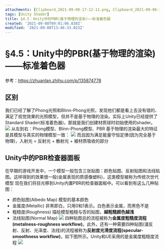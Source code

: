 ```yaml
---
attachments: [Clipboard_2021-09-08-17-12-11.png, Clipboard_2021-09-08-17-18-29.png, Clipboard_2021-09-08-17-28-20.png, Clipboard_2021-09-08-20-42-59.png, Clipboard_2021-09-08-20-43-24.png]
tags: [Unity Shader]
title: §4.5：Unity中的PBR(基于物理的渲染)——标准着色器
created: '2021-09-08T09:01:06.838Z'
modified: '2021-09-08T13:46:33.023Z'
---
```


# §4.5：Unity中的PBR(基于物理的渲染)——标准着色器
参考：https://zhuanlan.zhihu.com/p/135874778

## 区别
我们已经了解了Phong光照和Blinn-Phong光照，发现他们都是看上去没有错的、满足了视觉效果的光照模型，但并不是基于物理的渲染。实际上Unity已经提供了Standard Shader(标准着色器)，那就是我们创建材质球时初始使用的shader。
![](@attachment/Clipboard_2021-09-08-17-18-29.png)
从左到右：Phong模型、Blinn-Phong模型、PBR
基于物理的渲染最大的特征是其模型与真实的物理模型一致：
![](@attachment/Clipboard_2021-09-08-17-12-11.png)
而且因为满足能量守恒定律(因为完全基于物理)，入射光 = 反射光 + 散射光 + 被材质吸收的部分

## Unity中的PBR检查器面板
在早期的游戏开发中，一个模型一般包含三张贴图：颜色贴图、反射贴图和法线贴图。这样得到的效果很一般(金属表现的质感像塑料)，这类模型被称为传统次世代模型
现在我们将目光移到Unity内置PBR的检查器面板中。可以看到有这么几种贴图：
- 颜色贴图(Albedo Map)
模型的基本颜色
- 金属度(Metallic)
非黑即白，只用0和1表示。白色表示金属，而黑色不是
- 粗糙度(Roughness)
描绘模型粗糙与否的贴图，**越粗糙颜色越浅**
- 法线贴图(Normal Map)
![](@attachment/Clipboard_2021-09-08-17-28-20.png)
四种贴图总的流程被称为**金属度粗糙度流程(metalness-roughness workflow)**。此外，还有一种需要四种贴图(漫反射、反射、光泽度、法线)的流程被称为**反射度光滑度流程(specular-smoothness workflow)**，如下图所示。Unity和UE采用的是金属度粗糙度流程
![](@attachment/Clipboard_2021-09-08-20-43-24.png)
